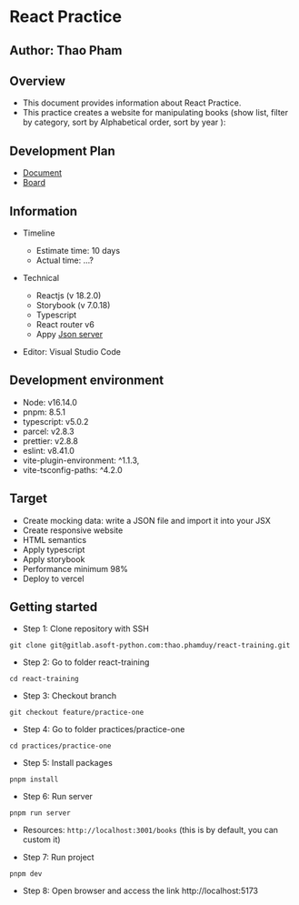 # React Practice

## Author: Thao Pham

## Overview

- This document provides information about React Practice.
- This practice creates a website for manipulating books (show list, filter by category, sort by Alphabetical order, sort by year ):

## Development Plan

- [Document](https://docs.google.com/document/d/1v6cOF6bXlXaN1R_P8ZbgoTr9C3mBltRnLB14p1sehoA/edit?usp=sharing)
- [Board](https://gitlab.asoft-python.com/thao.phamduy/react-training/-/boards/940)

## Information

- Timeline

  - Estimate time: 10 days
  - Actual time: ...?

- Technical

  - Reactjs (v 18.2.0)
  - Storybook (v 7.0.18)
  - Typescript
  - React router v6
  - Appy [Json server](https://www.npmjs.com/package/json-server)

- Editor: Visual Studio Code

## Development environment

- Node: v16.14.0
- pnpm: 8.5.1
- typescript: v5.0.2
- parcel: v2.8.3
- prettier: v2.8.8
- eslint: v8.41.0
- vite-plugin-environment: ^1.1.3,
- vite-tsconfig-paths: ^4.2.0

## Target

- Create mocking data: write a JSON file and import it into your JSX
- Create responsive website
- HTML semantics
- Apply typescript
- Apply storybook
- Performance minimum 98%
- Deploy to vercel

## Getting started

- Step 1: Clone repository with SSH

```
git clone git@gitlab.asoft-python.com:thao.phamduy/react-training.git
```

- Step 2: Go to folder react-training

```
cd react-training
```

- Step 3: Checkout branch

```
git checkout feature/practice-one
```

- Step 4: Go to folder practices/practice-one

```
cd practices/practice-one
```

- Step 5: Install packages

```
pnpm install
```

- Step 6: Run server

```
pnpm run server
```

- Resources: `http://localhost:3001/books` (this is by default, you can custom it)

- Step 7: Run project

```
pnpm dev
```

- Step 8: Open browser and access the link http://localhost:5173
